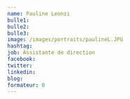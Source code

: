 ```yaml
---
name: Pauline Leonzi
bulle1: 
bulle2: 
bulle3: 
image: /images/portraits/paulineL.JPG
hashtag: 
job: Assistante de direction
facebook: 
twitter: 
linkedin: 
blog: 
formateur: 0
---
```

